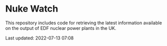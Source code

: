 # Nuke Watch

This repository includes code for retrieving the latest information available on the output of EDF nuclear power plants in the UK.

Last updated: 2022-07-13 07:08